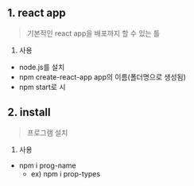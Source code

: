 

## 1. react app
> 기본적인 react app을 배포까지 할 수 있는 틀

1. 사용
 - node.js를 설치
 - npm create-react-app app의 이름(폴더명으로 생성됨)
 - npm start로 시

## 2. install
> 프로그램 설치

1. 사용
- npm i prog-name
	- ex) npm i prop-types


